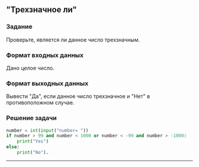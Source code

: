 ## "Трехзначное ли"

### Задание

Проверьте, является ли данное число трехзначным.

### Формат входных данных

Дано целое число.

### Формат выходных данных

Вывести "Да", если данное число трехзначное и "Нет" в противоположном случае.

### Решение задачи

```python
number = int(input("number= "))
if number > 99 and number < 1000 or number < -99 and number > -1000:
    print("Yes")
else:
    print("No").
```

---
